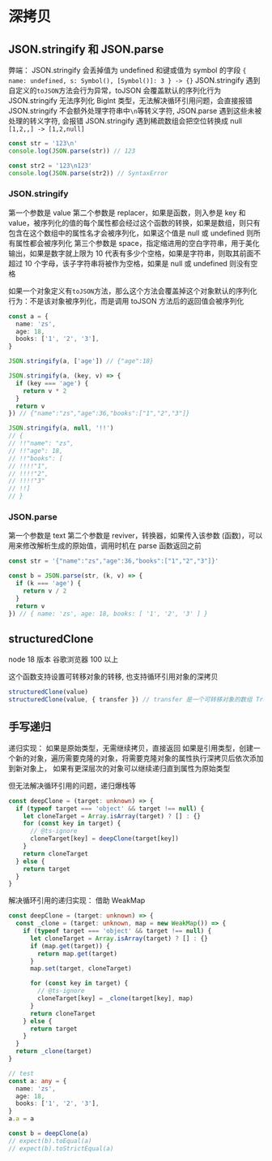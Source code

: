 # 深拷贝

## JSON.stringify 和 JSON.parse

弊端：
JSON.stringify 会丢掉值为 undefined 和键或值为 symbol 的字段 `{ name: undefined, s: Symbol(), [Symbol()]: 3 } -> {}`
JSON.stringify 遇到自定义的`toJSON`方法会行为异常，toJSON 会覆盖默认的序列化行为
JSON.stringify 无法序列化 BigInt 类型，无法解决循环引用问题，会直接报错
JSON.stringify 不会额外处理字符串中`\n`等转义字符, JSON.parse 遇到这些未被处理的转义字符, 会报错
JSON.stringify 遇到稀疏数组会把空位转换成 null `[1,2,,] -> [1,2,null]`

```ts
const str = '123\n'
console.log(JSON.parse(str)) // 123

const str2 = '123\n123'
console.log(JSON.parse(str2)) // SyntaxError
```

### JSON.stringify

第一个参数是 value
第二个参数是 replacer，如果是函数，则入参是 key 和 value，被序列化的值的每个属性都会经过这个函数的转换，如果是数组，则只有包含在这个数组中的属性名才会被序列化，如果这个值是 null 或 undefined 则所有属性都会被序列化
第三个参数是 space，指定缩进用的空白字符串，用于美化输出，如果是数字就上限为 10 代表有多少个空格，如果是字符串，则取其前面不超过 10 个字母，该子字符串将被作为空格，如果是 null 或 undefined 则没有空格

如果一个对象定义有`toJSON`方法，那么这个方法会覆盖掉这个对象默认的序列化行为：不是该对象被序列化，而是调用 toJSON 方法后的返回值会被序列化

```ts
const a = {
  name: 'zs',
  age: 18,
  books: ['1', '2', '3'],
}

JSON.stringify(a, ['age']) // {"age":18}

JSON.stringify(a, (key, v) => {
  if (key === 'age') {
    return v * 2
  }
  return v
}) // {"name":"zs","age":36,"books":["1","2","3"]}

JSON.stringify(a, null, '!!')
// {
// !!"name": "zs",
// !!"age": 18,
// !!"books": [
// !!!!"1",
// !!!!"2",
// !!!!"3"
// !!]
// }
```

### JSON.parse

第一个参数是 text
第二个参数是 reviver，转换器，如果传入该参数 (函数)，可以用来修改解析生成的原始值，调用时机在 parse 函数返回之前

```ts
const str = '{"name":"zs","age":36,"books":["1","2","3"]}'

const b = JSON.parse(str, (k, v) => {
  if (k === 'age') {
    return v / 2
  }
  return v
}) // { name: 'zs', age: 18, books: [ '1', '2', '3' ] }
```

## structuredClone

node 18 版本 谷歌浏览器 100 以上

这个函数支持设置可转移对象的转移, 也支持循环引用对象的深拷贝

```ts
structuredClone(value)
structuredClone(value, { transfer }) // transfer 是一个可转移对象的数组 Transferable[]，这些可转移对象会被转移到被拷贝对象上
```

## 手写递归

递归实现：
如果是原始类型，无需继续拷贝，直接返回
如果是引用类型，创建一个新的对象，遍历需要克隆的对象，将需要克隆对象的属性执行深拷贝后依次添加到新对象上，
如果有更深层次的对象可以继续递归直到属性为原始类型

但无法解决循环引用的问题，递归爆栈等

<!-- 尾递归优化，和递归改循环，直接用队列模拟 -->
<!-- 尾递归优化，node 默认没开 -->

```ts
const deepClone = (target: unknown) => {
  if (typeof target === 'object' && target !== null) {
    let cloneTarget = Array.isArray(target) ? [] : {}
    for (const key in target) {
      // @ts-ignore
      cloneTarget[key] = deepClone(target[key])
    }
    return cloneTarget
  } else {
    return target
  }
}
```

解决循环引用的递归实现：
借助 WeakMap

```ts
const deepClone = (target: unknown) => {
  const _clone = (target: unknown, map = new WeakMap()) => {
    if (typeof target === 'object' && target !== null) {
      let cloneTarget = Array.isArray(target) ? [] : {}
      if (map.get(target)) {
        return map.get(target)
      }
      map.set(target, cloneTarget)

      for (const key in target) {
        // @ts-ignore
        cloneTarget[key] = _clone(target[key], map)
      }
      return cloneTarget
    } else {
      return target
    }
  }
  return _clone(target)
}

// test
const a: any = {
  name: 'zs',
  age: 18,
  books: ['1', '2', '3'],
}
a.a = a

const b = deepClone(a)
// expect(b).toEqual(a)
// expect(b).toStrictEqual(a)
```
